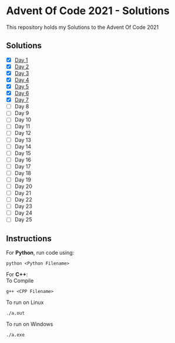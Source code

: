 # Advent Of Code 2021 - Solutions

This repository holds my Solutions to the Advent Of Code 2021

## Solutions

- [x] [Day 1](./Day_1)
- [x] [Day 2](./Day_2)
- [x] [Day 3](./Day_3)
- [x] [Day 4](./Day_4)
- [x] [Day 5](./Day_5)
- [x] [Day 6](./Day_6)
- [x] [Day 7](./Day_7)
- [ ] Day 8
- [ ] Day 9
- [ ] Day 10
- [ ] Day 11
- [ ] Day 12
- [ ] Day 13
- [ ] Day 14
- [ ] Day 15
- [ ] Day 16
- [ ] Day 17
- [ ] Day 18
- [ ] Day 19
- [ ] Day 20
- [ ] Day 21
- [ ] Day 22
- [ ] Day 23
- [ ] Day 24
- [ ] Day 25

## Instructions

For **Python**, run code using:

```
python <Python Filename>
```

For **C++**: <br/>
To Compile

```
g++ <CPP Filename>
```

To run on Linux

```
./a.out
```

To run on Windows

```
./a.exe
```
